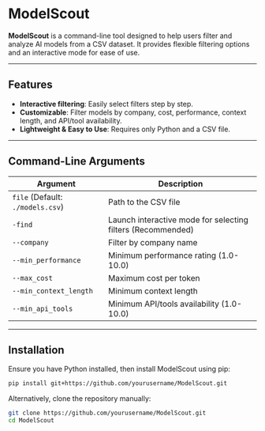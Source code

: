 # ModelScout

**ModelScout** is a command-line tool designed to help users filter and analyze AI models from a CSV dataset. It provides flexible filtering options and an interactive mode for ease of use.


---

## Features
- **Interactive filtering**: Easily select filters step by step.
- **Customizable**: Filter models by company, cost, performance, context length, and API/tool availability.
- **Lightweight & Easy to Use**: Requires only Python and a CSV file.

---

##  Command-Line Arguments

| Argument | Description |
|----------|-------------|
| `file` (Default: `./models.csv`) | Path to the CSV file |
| `-find` | Launch interactive mode for selecting filters (Recommended) |
| `--company` | Filter by company name |
| `--min_performance` | Minimum performance rating (1.0-10.0) |
| `--max_cost` | Maximum cost per token |
| `--min_context_length` | Minimum context length |
| `--min_api_tools` | Minimum API/tools availability (1.0-10.0) |

---

## Installation

Ensure you have Python installed, then install ModelScout using pip:

```sh
pip install git+https://github.com/yourusername/ModelScout.git
```

Alternatively, clone the repository manually:

```sh
git clone https://github.com/yourusername/ModelScout.git
cd ModelScout
```
